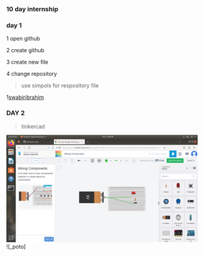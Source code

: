 ### 10 day internship

### day 1

1 open github 

2 create github

3 create new file

4 change repository

>use simpols for respository file

1[swabiribrahim](https://github.com/swabiribrahim)

### DAY 2

>tinkercad

![ photo](https://github.com/Christin-chris/chris/blob/main/Screenshot%20from%202023-05-09%2012-24-05.png)
![_poto]
